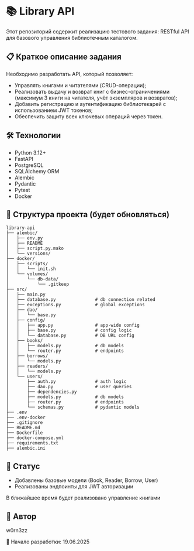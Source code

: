# 📚 Library API

Этот репозиторий содержит реализацию тестового задания: RESTful API для базового управления библиотечным каталогом.

## 📋 Краткое описание задания

Необходимо разработать API, который позволяет:

- Управлять книгами и читателями (CRUD-операции);
- Реализовать выдачу и возврат книг с бизнес-ограничениями (максимум 3 книги на читателя, учёт экземпляров и возвратов);
- Добавить регистрацию и аутентификацию библиотекарей с использованием JWT токенов;
- Обеспечить защиту всех ключевых операций через токен.

## 🛠️ Технологии

- Python 3.12+
- FastAPI
- PostgreSQL
- SQLAlchemy ORM
- Alembic
- Pydantic
- Pytest
- Docker

## 📂 Структура проекта (будет обновляться)
```
library-api
├── alembic/
│   ├── env.py
│   ├── README
│   ├── script.py.mako
│   └── versions/
├── docker/
│   ├── scripts/
│   │   └── init.sh
│   └── volumes/
│       └── db-data/
│           └── .gitkeep
├── src/
│   ├── main.py
│   ├── database.py               # db connection related 
│   ├── exceptions.py             # global exceptions
│   ├── dao/
│   │   └── base.py
│   ├── config/
│   │   ├── app.py                # app-wide config
│   │   ├── base.py               # config logic
│   │   └── database.py           # DB URL config
│   ├── books/
│   │   ├── models.py             # db models
│   │   └── router.py             # endpoints
│   ├── borrows/
│   │   └── models.py
│   ├── readers/
│   │   └── models.py
│   └── users/
│       ├── auth.py               # auth logic
│       ├── dao.py                # user queries
│       ├── dependencies.py
│       ├── models.py             # db models
│       ├── router.py             # endpoints
│       └── schemas.py            # pydantic models
├── .env
├── .env-docker
├── .gitignore
├── README.md
├── Dockerfile
├── docker-compose.yml
├── requirements.txt
├── alembic.ini

```
## 🚧 Статус

- Добавлены базовые модели (Book, Reader, Borrow, User)
- Реализованы эндпоинты для JWT авторизации

В ближайшее время будет реализовано управление книгами


## 👤 Автор

w0rn3zz

📅 Начало разработки: 19.06.2025

